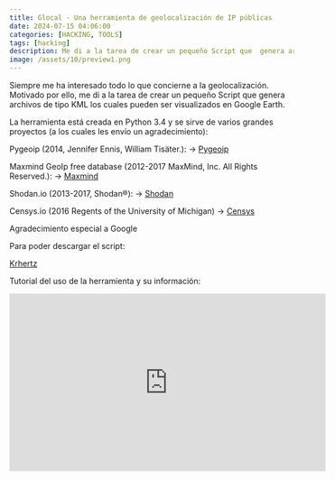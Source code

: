 ```yaml
---
title: Glocal - Una herramienta de geolocalización de IP públicas
date: 2024-07-15 04:06:00 
categories: [HACKING, TOOLS]
tags: [hacking]
description: Me di a la tarea de crear un pequeño Script que  genera archivos de tipo KML los cuales pueden ser visualizados en Google Earth.
image: /assets/10/preview1.png
---
```




Siempre me ha interesado todo lo que concierne a la geolocalización. Motivado por ello, me di a la tarea de crear un pequeño Script que  genera archivos de tipo KML los cuales pueden ser visualizados en Google Earth.

La herramienta está creada en Python 3.4 y se sirve de varios grandes proyectos (a los cuales les envío un agradecimiento):

Pygeoip (2014, Jennifer Ennis, William Tisäter.): -> [Pygeoip](https://pygeoip.readthedocs.io/en/v0.3.2/)

Maxmind GeoIp free database (2012-2017 MaxMind, Inc. All Rights Reserved.): -> [Maxmind](http://dev.maxmind.com/geoip/geoip2/geolite2/)


Shodan.io (2013-2017, Shodan®): -> [Shodan](https://www.shodan.io)


Censys.io (2016 Regents of the University of Michigan) -> [Censys](https://www.censys.io)


Agradecimiento especial a Google

Para poder descargar el script:

[Krhertz](https://github.com/krhertz/Glocal)


Tutorial del uso de la herramienta y su información:

<iframe width="560" height="315" src="https://www.youtube.com/embed/sWAP_jAvQWc" title="YouTube video player" frameborder="0" allow="accelerometer; autoplay; clipboard-write; encrypted-media; gyroscope; picture-in-picture" allowfullscreen></iframe>
